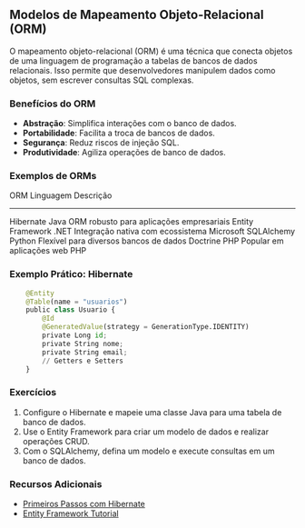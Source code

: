 ## Modelos de Mapeamento Objeto-Relacional (ORM)

O mapeamento objeto-relacional (ORM) é uma técnica que conecta objetos
de uma linguagem de programação a tabelas de bancos de dados
relacionais. Isso permite que desenvolvedores manipulem dados como
objetos, sem escrever consultas SQL complexas.

### Benefícios do ORM

-   **Abstração**: Simplifica interações com o banco de dados.
-   **Portabilidade**: Facilita a troca de bancos de dados.
-   **Segurança**: Reduz riscos de injeção SQL.
-   **Produtividade**: Agiliza operações de banco de dados.

### Exemplos de ORMs

  ORM                Linguagem   Descrição
  ------------------ ----------- ---------------------------------------------
  Hibernate          Java        ORM robusto para aplicações empresariais
  Entity Framework   .NET        Integração nativa com ecossistema Microsoft
  SQLAlchemy         Python      Flexível para diversos bancos de dados
  Doctrine           PHP         Popular em aplicações web PHP

### Exemplo Prático: Hibernate

```python
    @Entity
    @Table(name = "usuarios")
    public class Usuario {
        @Id
        @GeneratedValue(strategy = GenerationType.IDENTITY)
        private Long id;
        private String nome;
        private String email;
        // Getters e Setters
    }
```

### Exercícios

1.  Configure o Hibernate e mapeie uma classe Java para uma tabela de
    banco de dados.
2.  Use o Entity Framework para criar um modelo de dados e realizar
    operações CRUD.
3.  Com o SQLAlchemy, defina um modelo e execute consultas em um banco
    de dados.

### Recursos Adicionais

-   [Primeiros Passos com
    Hibernate](https://hibernate.org/orm/documentation/6.6/)
-   [Entity Framework
    Tutorial](https://learn.microsoft.com/en-us/ef/core/get-started/overview/first-app)

